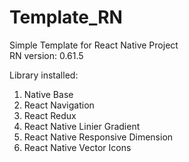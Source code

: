 # Template_RN

Simple Template for React Native Project  
RN version: 0.61.5  

Library installed:
1. Native Base
2. React Navigation
3. React Redux
4. React Native Linier Gradient
5. React Native Responsive Dimension
6. React Native Vector Icons
